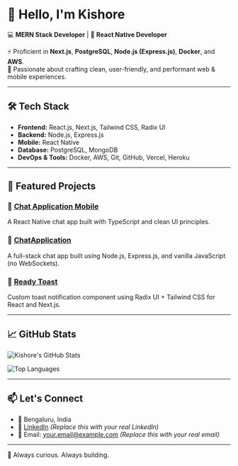 # 👋 Hello, I'm Kishore

💻 **MERN Stack Developer** | 📱 **React Native Developer**

⚡ Proficient in **Next.js**, **PostgreSQL**, **Node.js (Express.js)**, **Docker**, and **AWS**.  
🚀 Passionate about crafting clean, user-friendly, and performant web & mobile experiences.

---

## 🛠️ Tech Stack

- **Frontend:** React.js, Next.js, Tailwind CSS, Radix UI
- **Backend:** Node.js, Express.js
- **Mobile:** React Native
- **Database:** PostgreSQL, MongoDB
- **DevOps & Tools:** Docker, AWS, Git, GitHub, Vercel, Heroku

---

## 📂 Featured Projects

### 📱 [Chat Application Mobile](https://github.com/KishoreBunnny/chat-application-mobile)  
A React Native chat app built with TypeScript and clean UI principles.

### 💬 [ChatApplication](https://github.com/KishoreBunnny/ChatApplication)  
A full-stack chat app built using Node.js, Express.js, and vanilla JavaScript (no WebSockets).

### 🍞 [Ready Toast](https://github.com/KishoreBunnny/ready-toast)  
Custom toast notification component using Radix UI + Tailwind CSS for React and Next.js.

---

## 📈 GitHub Stats

![Kishore's GitHub Stats](https://github-readme-stats.vercel.app/api?username=KishoreBunnny&show_icons=true&theme=radical)

![Top Languages](https://github-readme-stats.vercel.app/api/top-langs/?username=KishoreBunnny&layout=compact&theme=radical)

---

## 📫 Let's Connect

- 📍 Bengaluru, India  
- 💼 [LinkedIn](https://www.linkedin.com/in/your-linkedin-profile) *(Replace this with your real LinkedIn)*  
- 📧 Email: your.email@example.com *(Replace this with your real email)*

---

🧠 Always curious. Always building.
